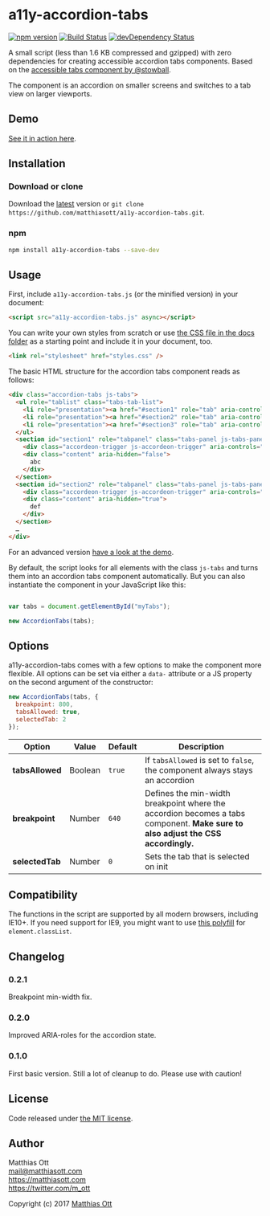 # a11y-accordion-tabs

[![npm version](https://badge.fury.io/js/a11y-accordion-tabs.svg)](https://badge.fury.io/js/a11y-accordion-tabs) [![Build Status](https://travis-ci.org/matthiasott/a11y-accordion-tabs.svg?branch=master)](https://travis-ci.org/matthiasott/a11y-accordion-tabs) [![devDependency Status](https://david-dm.org/matthiasott/a11y-accordion-tabs.svg)](https://david-dm.org/matthiasott/a11y-accordion-tabs#info=devDependencies)

A small script (less than 1.6 KB compressed and gzipped) with zero dependencies for creating accessible accordion tabs components.
Based on the [accessible tabs component by @stowball](https://codepen.io/stowball/pen/xVWwWe).

The component is an accordion on smaller screens and switches to a tab view on larger viewports.

## Demo

[See it in action here](https://matthiasott.github.io/a11y-accordion-tabs/).

## Installation

### Download or clone

Download the [latest](https://github.com/matthiasott/a11y-accordion-tabs/archive/master.zip) version or `git clone https://github.com/matthiasott/a11y-accordion-tabs.git`.

### npm

```sh
npm install a11y-accordion-tabs --save-dev
```

## Usage

First, include `a11y-accordion-tabs.js` (or the minified version) in your document:

```html
<script src="a11y-accordion-tabs.js" async></script>
```

You can write your own styles from scratch or use [the CSS file in the docs folder](https://raw.githubusercontent.com/matthiasott/a11y-accordion-tabs/master/docs/styles.css) as a starting point and include it in your document, too.

```html
<link rel="stylesheet" href="styles.css" />
```

The basic HTML structure for the accordion tabs component reads as follows:

```html
<div class="accordion-tabs js-tabs">
  <ul role="tablist" class="tabs-tab-list">
    <li role="presentation"><a href="#section1" role="tab" aria-controls="section1" class="tabs-trigger js-tabs-trigger">Section 1</a></li>
    <li role="presentation"><a href="#section2" role="tab" aria-controls="section2" class="tabs-trigger js-tabs-trigger">Section 2</a></li>
    <li role="presentation"><a href="#section3" role="tab" aria-controls="section3" class="tabs-trigger js-tabs-trigger">Section 3</a></li>
  </ul>
  <section id="section1" role="tabpanel" class="tabs-panel js-tabs-panel" tabindex="0">
    <div class="accordeon-trigger js-accordeon-trigger" aria-controls="section1" aria-expanded="true" tabindex="0">Section 1</div>
    <div class="content" aria-hidden="false">
      abc
    </div>
  </section>
  <section id="section2" role="tabpanel" class="tabs-panel js-tabs-panel">
    <div class="accordeon-trigger js-accordeon-trigger" aria-controls="section2" aria-expanded="false" tabindex="0">Section 2</div>
    <div class="content" aria-hidden="true">
      def
    </div>
  </section>
  …
</div>
```

For an advanced version [have a look at the demo](https://matthiasott.github.io/a11y-accordion-tabs/).

By default, the script looks for all elements with the class `js-tabs` and turns them into an accordion tabs component automatically.
But you can also instantiate the component in your JavaScript like this:

```javascript

var tabs = document.getElementById("myTabs");

new AccordionTabs(tabs);
```

## Options

a11y-accordion-tabs comes with a few options to make the component more flexible. All options can be set via either a `data-` attribute or a JS property on the second argument of the constructor:

```javascript
new AccordionTabs(tabs, {
  breakpoint: 800,
  tabsAllowed: true,
  selectedTab: 2
});
```

| Option | Value | Default | Description
| --- | --- | --- | --- |
| **tabsAllowed** | Boolean | `true` | If `tabsAllowed` is set to `false`, the component always stays an accordion |
| **breakpoint** | Number | `640` | Defines the min-width breakpoint where the accordion becomes a tabs component. **Make sure to also adjust the CSS accordingly.** |
| **selectedTab** | Number | `0` | Sets the tab that is selected on init |

## Compatibility

The functions in the script are supported by all modern browsers, including IE10+.
If you need support for IE9, you might want to use [this polyfill](https://github.com/eligrey/classList.js) for `element.classList`.

## Changelog

### 0.2.1
Breakpoint min-width fix.

### 0.2.0
Improved ARIA-roles for the accordion state.

### 0.1.0
First basic version. Still a lot of cleanup to do. Please use with caution!

## License 

Code released under [the MIT license](https://github.com/matthiasott/a11y-accordion-tabs/LICENSE).

## Author

Matthias Ott   
<mail@matthiasott.com>  
<https://matthiasott.com>  
<https://twitter.com/m_ott>

Copyright (c) 2017 [Matthias Ott](https://matthiasott.com)